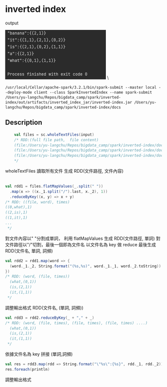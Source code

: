 # inverted index
output

![](img.png) \

```shell
/usr/local/Cellar/apache-spark/3.2.1/bin/spark-submit --master local --deploy-mode client --class SparkInvertedIndex --name spark-submit /Users/yu-langchu/Repos/bigdata_camp/spark/inverted-index/out/artifacts/inverted_index_jar/inverted-index.jar /Users/yu-langchu/Repos/bigdata_camp/spark/inverted-index/docs
```

## Description
```scala
    val files = sc.wholeTextFiles(input)
    /* RDD:(full file path,  file content)
    (file:/Users/yu-langchu/Repos/bigdata_camp/spark/inverted-index/docs/0,it is what it is)
    (file:/Users/yu-langchu/Repos/bigdata_camp/spark/inverted-index/docs/1,what is it)
    (file:/Users/yu-langchu/Repos/bigdata_camp/spark/inverted-index/docs/2,it is a banana)
    */
```
wholeTextFiles 讀取所有文件 生成 RDD(文件路徑, 文件內容)

```scala

val rdd1 = files.flatMapValues(_.split(" "))
  .map(x => ((x._1.split("/").last, x._2), 1))
  .reduceByKey((x, y) => x + y)
/* RDD: ((file, word), times)
((0,what),1)
((2,is),1)
((1,it),1)
...
 */
```
對文件內容以" "分割成單詞， 利用 flatMapValues 生成 RDD(文件路徑, 單詞)
對文件路徑以"/"切割，最後一個即為文件名
以文件名為 key 做 reduce
最後生成 RDD(文件名, 單詞, 詞頻) 
```scala
val rdd2 = rdd1.map(word => {
  (word._1._2, String.format("(%s,%s)", word._1._1, word._2.toString))
})
/* RDD: (word, (file, times))
  (what,(0,1))
  (is,(2,1))
  (it,(1,1))
 */
```
調整輸出格式 RDD(文件名, (單詞, 詞頻))
```scala
val rdd3 = rdd2.reduceByKey(_ + "," + _)
/* RDD: (word, (file, times), (file, times), (file, times) ....)
  (what,(0,1))
  (is,(2,1))
  (it,(1,1))
 */
```
依據文件名為 key 拼接 (單詞,詞頻)
```scala
val res = rdd3.map(rdd => String.format("\"%s\":{%s}", rdd._1, rdd._2))
res.foreach(println)
```
調整輸出格式